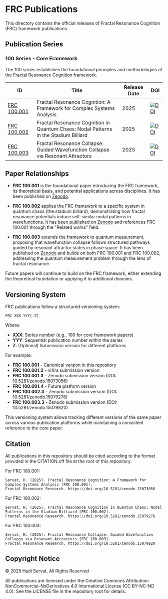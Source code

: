 # FRC Publications

This directory contains the official releases of Fractal Resonance Cognition (FRC) framework publications.

## Publication Series

### 100 Series - Core Framework

The 100 series establishes the foundational principles and methodologies of the Fractal Resonance Cognition framework.

| ID | Title | Release Date | DOI |
|----|-------|-------------|-----|
| [FRC 100.001](./FRC_100.001/) | Fractal Resonance Cognition: A Framework for Complex Systems Analysis | 2025 | [![DOI](https://zenodo.org/badge/DOI/10.5281/zenodo.15073056.svg)](https://doi.org/10.5281/zenodo.15073056) |
| [FRC 100.002](./FRC_100.002/) | Fractal Resonance Cognition in Quantum Chaos: Nodal Patterns in the Stadium Billiard | 2025 | [![DOI](https://zenodo.org/badge/DOI/10.5281/zenodo.15079278.svg)](https://doi.org/10.5281/zenodo.15079278) |
| [FRC 100.003](./FRC_100.003/) | Fractal Resonance Collapse: Guided Wavefunction Collapse via Resonant Attractors | 2025 | [![DOI](https://zenodo.org/badge/DOI/10.5281/zenodo.15079820.svg)](https://doi.org/10.5281/zenodo.15079820) |

## Paper Relationships

- **FRC 100.001** is the foundational paper introducing the FRC framework, its theoretical basis, and potential applications across disciplines. It has been published on [Zenodo](https://doi.org/10.5281/zenodo.15073056).

- **FRC 100.002** applies the FRC framework to a specific system in quantum chaos (the stadium billiard), demonstrating how fractal resonance potentials induce self-similar nodal patterns in wavefunctions. It has been published on [Zenodo](https://doi.org/10.5281/zenodo.15079278) and references FRC 100.001 through the "Related works" field.

- **FRC 100.003** extends the framework to quantum measurement, proposing that wavefunction collapse follows structured pathways guided by resonant attractor states in phase space. It has been published on [Zenodo](https://doi.org/10.5281/zenodo.15079820) and builds on both FRC 100.001 and FRC 100.002, addressing the quantum measurement problem through the lens of fractal resonance.

Future papers will continue to build on the FRC framework, either extending the theoretical foundation or applying it to additional domains.

## Versioning System

FRC publications follow a structured versioning system:

```
FRC XXX.YYY[.Z]
```

Where:
- **XXX**: Series number (e.g., 100 for core framework papers)
- **YYY**: Sequential publication number within the series
- **Z**: (Optional) Submission version for different platforms

For example:
- **FRC 100.001** - Canonical version in this repository
- **FRC 100.001.2** - viXra submission version
- **FRC 100.001.3** - Zenodo submission version (DOI: 10.5281/zenodo.15073056)
- **FRC 100.001.4** - Future platform version
- **FRC 100.002.3** - Zenodo submission version (DOI: 10.5281/zenodo.15079278)
- **FRC 100.003.3** - Zenodo submission version (DOI: 10.5281/zenodo.15079820)

This versioning system allows tracking different versions of the same paper across various publication platforms while maintaining a consistent reference to the core paper.

## Citation

All publications in this repository should be cited according to the format provided in the CITATION.cff file at the root of this repository.

For FRC 100.001:
```
Servat, H. (2025). Fractal Resonance Cognition: A Framework for Complex Systems Analysis [FRC 100.001]. 
Fractal Resonance Research. https://doi.org/10.5281/zenodo.15073056
```

For FRC 100.002:
```
Servat, H. (2025). Fractal Resonance Cognition in Quantum Chaos: Nodal Patterns in the Stadium Billiard [FRC 100.002]. 
Fractal Resonance Research. https://doi.org/10.5281/zenodo.15079278
```

For FRC 100.003:
```
Servat, H. (2025). Fractal Resonance Collapse: Guided Wavefunction Collapse via Resonant Attractors [FRC 100.003]. 
Fractal Resonance Research. https://doi.org/10.5281/zenodo.15079820
```

## Copyright Notice

© 2025 Hadi Servat, All Rights Reserved

All publications are licensed under the Creative Commons Attribution-NonCommercial-NoDerivatives 4.0 International License (CC BY-NC-ND 4.0). See the LICENSE file in the repository root for details.